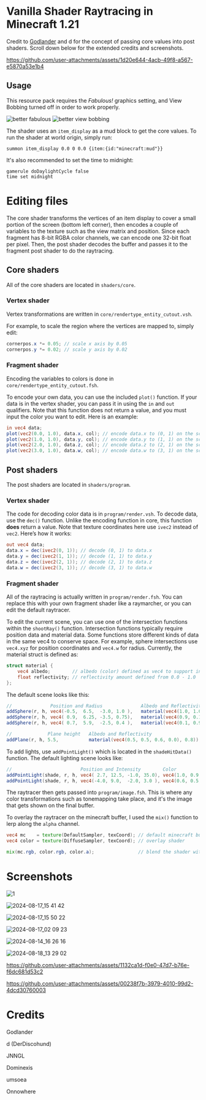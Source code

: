 # Vanilla Shader Raytracing in Minecraft 1.21
Credit to [Godlander](https://github.com/Godlander/raytracing) and d for the concept of passing core values into post shaders. Scroll down below for the extended credits and screenshots.

https://github.com/user-attachments/assets/1d20e644-4acb-49f8-a567-e5870a53e1b4

## Usage
This resource pack requires the *Fabulous!* graphics setting, and View Bobbing turned off in order to work properly.

![better fabulous](https://github.com/user-attachments/assets/ac56a580-5ed1-4a8c-8b26-a2b43e726239)
![better view bobbing](https://github.com/user-attachments/assets/809d62c8-4185-435a-b42a-68154e395dbc)

The shader uses an `item_display` as a mud block to get the core values. To run the shader at world origin, simply run:
```mcfunction
summon item_display 0.0 0 0.0 {item:{id:"minecraft:mud"}}
```

It's also recommended to set the time to midnight:
```mcfunction
gamerule doDaylightCycle false
time set midnight
```

# Editing files
The core shader transforms the vertices of an item display to cover a small portion of the screen (bottom left corner), then encodes a couple of variables to the texture such as the view matrix and position. Since each fragment has 8-bit RGBA color channels, we can encode one 32-bit float per pixel. Then, the post shader decodes the buffer and passes it to the fragment post shader to do the raytracing.
## Core shaders
All of the core shaders are located in `shaders/core`.
### Vertex shader
Vertex transformations are written in `core/rendertype_entity_cutout.vsh`.

For example, to scale the region where the vertices are mapped to, simply edit:
```glsl
cornerpos.x *= 0.05; // scale x axis by 0.05
cornerpos.y *= 0.02; // scale y axis by 0.02
```
### Fragment shader
Encoding the variables to colors is done in `core/rendertype_entity_cutout.fsh`.

To encode your own data, you can use the included `plot()` function. If your data is in the vertex shader, you can pass it in using the `in` and `out` qualifiers. Note that this function does not return a value, and you must input the color you want to edit. Here is an example:
```glsl
in vec4 data;
plot(vec2(0.0, 1.0), data.x, col); // encode data.x to (0, 1) on the screen
plot(vec2(1.0, 1.0), data.y, col); // encode data.y to (1, 1) on the screen
plot(vec2(2.0, 1.0), data.z, col); // encode data.z to (2, 1) on the screen
plot(vec2(3.0, 1.0), data.w, col); // encode data.w to (3, 1) on the screen
```

## Post shaders
The post shaders are located in `shaders/program`.
### Vertex shader
The code for decoding color data is in `program/render.vsh`. To decode data, use the `dec()` function. Unlike the encoding function in core, this function **does** return a value. Note that texture coordinates here use `ivec2` instead of `vec2`. Here’s how it works:
```glsl
out vec4 data;
data.x = dec(ivec2(0, 1)); // decode (0, 1) to data.x
data.y = dec(ivec2(1, 1)); // decode (1, 1) to data.y
data.z = dec(ivec2(2, 1)); // decode (2, 1) to data.z
data.w = dec(ivec2(3, 1)); // decode (3, 1) to data.w
```
### Fragment shader
All of the raytracing is actually written in `program/render.fsh`. You can replace this with your own fragment shader like a raymarcher, or you can edit the default raytracer.

To edit the current scene, you can use one of the intersection functions within the `shootRay()` function. Intersection functions typically require position data and material data. Some functions store different kinds of data in the same vec4 to conserve space. For example, sphere intersections use `vec4.xyz` for position coordinates and `vec4.w` for radius. Currently, the material struct is defined as:
```glsl
struct material {
    vec4 albedo;        // albedo (color) defined as vec4 to support invisible materials
    float reflectivity; // reflectivity amount defined from 0.0 - 1.0
};
```

The default scene looks like this:
```glsl
//              Position and Radius              Albedo and Reflectivity
addSphere(r, h, vec4(-0.5,  6.5,  -3.0, 1.0 ),   material(vec4(1.0, 1.0, 1.0, 1.0), 0.4 ));
addSphere(r, h, vec4( 0.9,  6.25, -3.5, 0.75),   material(vec4(0.9, 0.1, 0.1, 1.0), 0.05));
addSphere(r, h, vec4( 0.7,  5.9,  -2.5, 0.4 ),   material(vec4(0.1, 0.9, 0.1, 1.0), 0.1 ));

//             Plane height   Albedo and Reflectivity
addPlane(r, h, 5.5,           material(vec4(0.5, 0.5, 0.6, 0.0), 0.8)); // 0 alpha which results in an invisible shadow caster
```

To add lights, use `addPointLight()` which is located in the `shadeHitData()` function. The default lighting scene looks like:
```glsl
//                         Position and Intensity        Color
addPointLight(shade, r, h, vec4( 2.7, 12.5, -1.0, 35.0), vec4(1.0, 0.9, 0.8, 1.0));
addPointLight(shade, r, h, vec4(-4.0, 9.0,  -2.0, 3.0 ), vec4(0.6, 0.5, 0.9, 1.0));
```

The raytracer then gets passed into `program/image.fsh`. This is where any color transformations such as tonemapping take place, and it's the image that gets shown on the final buffer.

To overlay the raytracer on the minecraft buffer, I used the `mix()` function to lerp along the `alpha` channel.
```glsl
vec4 mc    = texture(DefaultSampler, texCoord); // default minecraft buffer
vec4 color = texture(DiffuseSampler, texCoord); // overlay shader

mix(mc.rgb, color.rgb, color.a);                // blend the shader with minecraft
```

# Screenshots
![1](https://github.com/user-attachments/assets/6c65f8c0-3c9d-48ce-90b7-de4070d58833)

![2024-08-17_15 41 42](https://github.com/user-attachments/assets/151befb3-eb57-4326-9e8b-eceadc8485b8)

![2024-08-17_15 50 22](https://github.com/user-attachments/assets/9975dd17-fc12-473e-bf5d-0b310ebe3654)

![2024-08-17_02 09 23](https://github.com/user-attachments/assets/c51493b3-4bea-49c0-876c-e00a32fd95df)

![2024-08-14_16 26 16](https://github.com/user-attachments/assets/9aa7e029-1ed6-487a-b103-d2f167feacc9)

![2024-08-18_13 29 02](https://github.com/user-attachments/assets/e12a3c5c-be23-4bc4-8034-1dd8fa342c98)

https://github.com/user-attachments/assets/1132ca1d-f0e0-47d7-b76e-f6dc681d53c2

https://github.com/user-attachments/assets/00238f7b-3979-4010-99d2-4dcd30760003

# Credits
Godlander

d (DerDiscohund)

JNNGL

Dominexis

umsoea

Onnowhere
